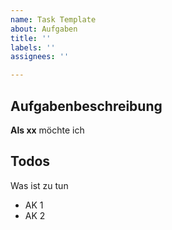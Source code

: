 ```yaml
---
name: Task Template
about: Aufgaben
title: ''
labels: ''
assignees: ''

---
```


## Aufgabenbeschreibung
**Als xx** möchte ich 

## Todos
Was ist zu tun
* AK 1
* AK 2
